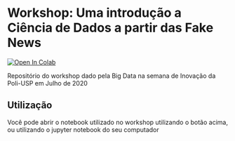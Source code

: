 # Workshop: Uma introdução a Ciência de Dados a partir das Fake News

[![Open In Colab](https://colab.research.google.com/assets/colab-badge.svg)](https://colab.research.google.com/github/vitorhi/Workshop_bigdata/blob/master/Detector_Fake_News.ipynb)

Repositório do workshop dado pela Big Data na semana de Inovação da Poli-USP em Julho de 2020


## Utilização
Você pode abrir o notebook utilizado no workshop utilizando o botão acima, ou utilizando o jupyter notebook do seu computador
